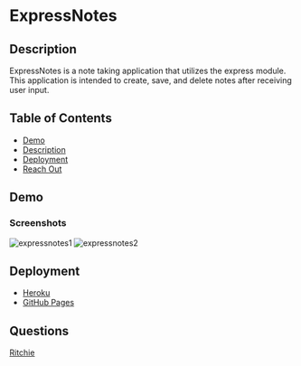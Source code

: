 # ExpressNotes

## Description
ExpressNotes is a note taking application that utilizes the express module.
This application is intended to create, save, and delete notes after receiving user input.

## Table of Contents
- [Demo](#Demo)
- [Description](#Description)
- [Deployment](#Deployment)
- [Reach Out](#Questions)

## Demo
### Screenshots
![expressnotes1](https://user-images.githubusercontent.com/74946954/124893876-c0f56080-dfa0-11eb-9c3d-20a21f5fce28.jpg)
![expressnotes2](https://user-images.githubusercontent.com/74946954/124893877-c0f56080-dfa0-11eb-935d-9fbb1c7cba9b.jpg)


## Deployment
- [Heroku](https://expressnotes.herokuapp.com/)
- [GitHub Pages](https://xritchie91.github.io/ExpressNotes/)

## Questions
[Ritchie](https://www.github.com/xRitchie91)
